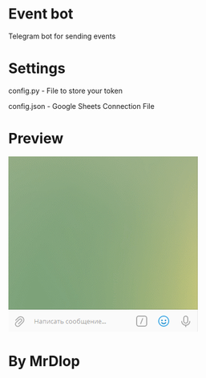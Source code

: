 # Event bot

Telegram bot for sending events

# Settings

config.py - File to store your token

config.json - Google Sheets Connection File

# Preview
![preview](preview.gif)

# By MrDlop
